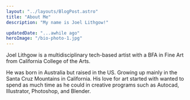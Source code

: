 ```yaml
---
layout: "../layouts/BlogPost.astro"
title: "About Me"
description: "My name is Joel Lithgow!"

updatedDate: "...awhile ago"
heroImage: "/bio-photo-1.jpg"
---
```

Joel Lithgow is a multidisciplinary tech-based artist with a BFA in Fine Art from California College of the Arts.

He was born in Australia but raised in the US. Growing up mainly in the Santa Cruz Mountains in California. His love for art started with wanted to spend as much time as he could in creative programs such as Autocad, Illustrator, Photoshop, and Blender.

